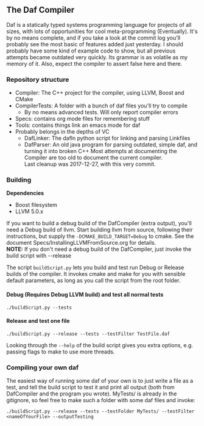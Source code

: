 ## The Daf Compiler
Daf is a statically typed systems programming language for projects of all sizes, with lots of opportunities for cool meta-programming (Eventually).
It's by no means complete, and if you take a look at the commit log you'll probably see the most basic of features added just yesterday.
I should probably have some kind of example code to show, but all previous attempts became outdated very quickly. Its grammar is as volatile as my memory of it.
Also, expect the compiler to assert false here and there.

### Repository structure
 - Compiler: The C++ project for the compiler, using LLVM, Boost and CMake
 - CompilerTests: A folder with a bunch of daf files you'll try to compile
   - By no means advanced tests. Will only report compiler errors
 - Specs: contains org mode files for remembering stuff
 - Tools: contains things link an emacs mode for daf
 - Probably belongs in the depths of VC
   - DafLinker: The dafln python script for linking and parsing Linkfiles
   - DafParser: An old java program for parsing outdated, simple daf, and turning it into broken C++
Most attempts at documenting the Compiler are too old to document the current compiler.  
Last cleanup was 2017-12-27, with this very commit.

### Building
**Dependencies**
- Boost filesystem
- LLVM 5.0.x

If you want to build a debug build of the DafCompiler (extra output), you'll need a Debug build of llvm.
Start building llvm from source, following their instructions, but supply the `-DCMAKE_BUILD_TARGET=Debug` to cmake.
See the document Specs/InstallingLLVMFromSource.org for details.  
**NOTE:** If you don't need a debug build of the DafCompiler, just invoke the build script with --release

The script `buildScript.py` lets you build and test run Debug or Release builds of the compiler.
It invokes cmake and make for you with sensible default parameters, as long as you call the script from the root folder.

#### Debug (Requires Debug LLVM build) and test all normal tests
```
./buildScript.py --tests
```

#### Release and test one file
```
./buildScript.py --release --tests --testFilter TestFile.daf
```

Looking through the `--help` of the build script gives you extra options, e.g. passing flags to make to use more threads.

### Compiling your own daf
The easiest way of running some daf of your own is to just write a file as a test, and tell the build script to test it and print all output (both from DafCompiler and the program you wrote).
MyTests/ is already in the gitignore, so feel free to make such a folder with some daf files and invoke:
```
./buildScript.py --release --tests --testFolder MyTests/ --testFilter <nameOfYourFile> --outputTesting
```

